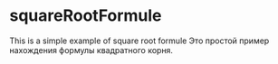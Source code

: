 # squareRootFormule
This is a simple example of square root formule
Это простой пример нахождения формулы квадратного корня.
